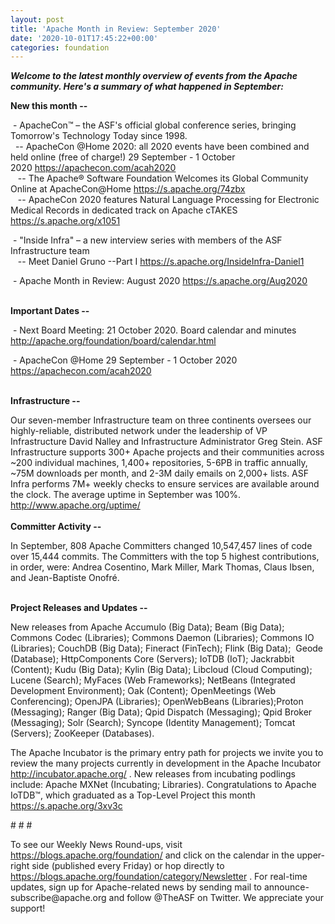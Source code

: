 ```yaml
---
layout: post
title: 'Apache Month in Review: September 2020'
date: '2020-10-01T17:45:22+00:00'
categories: foundation
---
```

<p></p><p><i><span style="font-weight: 700;">Welcome to the latest monthly overview of events from the Apache community. Here's a summary of what happened in September:</span></i></p><p><span style="font-weight: 700;">New this month --</span></p><p>&nbsp;- ApacheCon™&nbsp;– the ASF's official global conference series, bringing Tomorrow's Technology Today since 1998.<br>&nbsp; -- ApacheCon @Home 2020: all 2020 events have been combined and held online (free of charge!) 29 September - 1 October 2020&nbsp;<a href="https://apachecon.com/acah2020" target="_blank">https://apachecon.com/acah2020</a><a href="https://apachecon.com/acah2020" target="_blank" style="background-color: rgb(255, 255, 255);"></a><br>&nbsp; &nbsp;-- The Apache® Software Foundation Welcomes its Global Community Online at ApacheCon@Home <a href="https://s.apache.org/74zbx" target="_blank">https://s.apache.org/74zbx</a>&nbsp;<a href="https://s.apache.org/74zbx" target="_blank" style="background-color: rgb(255, 255, 255);"></a><br>&nbsp; &nbsp;-- ApacheCon 2020 features Natural Language Processing for Electronic Medical Records in dedicated track on Apache cTAKES <a href="https://s.apache.org/x1051" rel="noreferrer" target="_blank" data-saferedirecturl="https://www.google.com/url?q=https://s.apache.org/x1051&amp;source=gmail&amp;ust=1601623776852000&amp;usg=AFQjCNHknyler2jpRVXyNit6ai0p17_PPQ" style="background-color: rgb(255, 255, 255);">https://s.apache.org/x1051</a></p><p>&nbsp;- "Inside Infra" – a new interview series with members of the ASF Infrastructure team<br>&nbsp; &nbsp;-- Meet Daniel Gruno --Part I <a href="https://s.apache.org/InsideInfra-Daniel1" target="_blank">https://s.apache.org/InsideInfra-Daniel1</a></p><p>&nbsp;- Apache Month in Review: August 2020 <a href="https://s.apache.org/Aug2020" target="_blank" style="background-color: rgb(255, 255, 255);">https://s.apache.org/Aug2020</a></p><p><br><span style="font-weight: 700;">Important Dates --</span></p><p>&nbsp;- Next Board Meeting: 21 October 2020. Board calendar and minutes <a href="http://apache.org/foundation/board/calendar.html" target="_blank">http://apache.org/foundation/board/calendar.html</a></p><p>&nbsp;- ApacheCon @Home 29 September - 1 October 2020 <a href="https://apachecon.com/acah2020" target="_blank">https://apachecon.com/acah2020</a></p><p><br><span style="font-weight: 700;">Infrastructure --</span></p><div>Our
 seven-member Infrastructure team on three continents oversees our 
highly-reliable, distributed network under the leadership of VP 
Infrastructure David Nalley and Infrastructure Administrator Greg Stein.
 ASF Infrastructure supports 300+ Apache projects and their communities 
across ~200 individual machines, 1,400+ repositories, 5-6PB in traffic 
annually, ~75M downloads per month, and 2-3M daily emails on 2,000+ 
lists. ASF Infra performs 7M+ weekly checks to ensure services are available around the clock. The average uptime in September was 100%. <a href="http://www.apache.org/uptime/" target="_blank">http://www.apache.org/uptime/</a><b><br></b></div><div><b><br></b></div><div><b>Committer Activity --</b></div><p>In September, 808 Apache Committers changed 10,547,457 lines of code over 15,444
 commits. The Committers with the top 5 highest contributions, in 
order, were: Andrea Cosentino, Mark Miller, Mark Thomas, Claus Ibsen, and Jean-Baptiste Onofré. <br> <br></p><p><b>Project Releases and Updates --</b></p>New releases from Apache Accumulo (Big Data); Beam (Big Data); Commons Codec (Libraries); Commons Daemon (Libraries); Commons IO (Libraries); CouchDB (Big Data); Fineract (FinTech); Flink (Big Data);&nbsp; Geode (Database); HttpComponents Core (Servers); IoTDB (IoT); Jackrabbit (Content); Kudu (Big Data);&nbsp;Kylin (Big Data); Libcloud (Cloud Computing); Lucene (Search);&nbsp;MyFaces (Web Frameworks); NetBeans (Integrated Development Environment); Oak (Content); OpenMeetings (Web Conferencing); OpenJPA (Libraries); OpenWebBeans (Libraries);Proton (Messaging); Ranger (Big Data); Qpid Dispatch (Messaging); Qpid Broker (Messaging); Solr (Search); Syncope (Identity Management); Tomcat (Servers);&nbsp;ZooKeeper (Databases).<p></p><p></p><p>The
 Apache Incubator is the primary entry path for projects we invite you to review 
the many projects currently in development in the Apache Incubator <a href="http://incubator.apache.org/" target="_blank">http://incubator.apache.org/</a>&nbsp;. New releases from incubating podlings include: Apache MXNet (Incubating; Libraries). Congratulations to Apache IoTDB™, which graduated as a<span class="il"> Top</span>-<span class="il">Level</span> Project this <span class="il">month</span> <a href="https://s.apache.org/3xv3c" target="_blank">https://s.apache.org/3xv3c</a> </p><p># # #</p><p>To see our Weekly News Round-ups, visit <a href="https://blogs.apache.org/foundation/" target="_blank">https://blogs.apache.org/foundation/</a>&nbsp;and click on the calendar in the upper-right side (published every Friday) or hop directly to <a href="https://blogs.apache.org/foundation/category/Newsletter" target="_blank">https://blogs.apache.org/foundation/category/Newsletter</a>&nbsp;.
 For real-time updates, sign up for Apache-related news by sending mail 
to announce-subscribe@apache.org and follow @TheASF on Twitter. We 
appreciate your support!</p><p></p>
